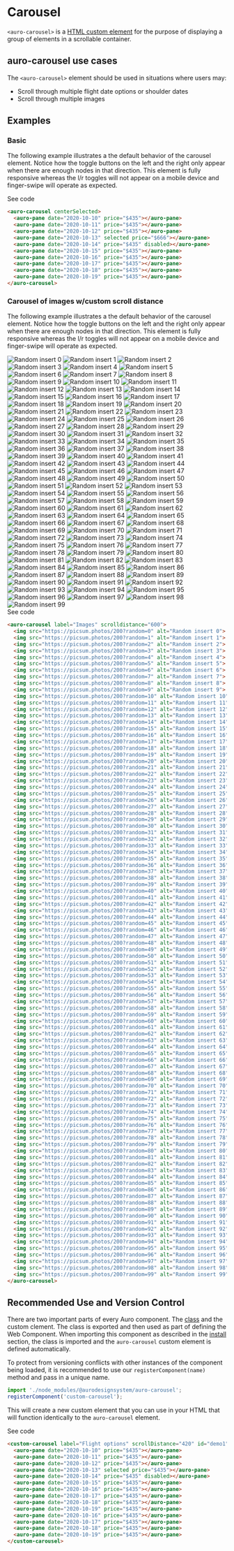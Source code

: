 <!--
The demo.md file is a compiled document. No edits should be made directly to this file.
README.md is created by running `npm run build:docs`.
This file is generated based on a template fetched from `./docs/partials/demo.md`
-->

# Carousel

<!-- AURO-GENERATED-CONTENT:START (FILE:src=./description.md) -->
<!-- The below content is automatically added from ./description.md -->
`<auro-carousel>` is a [HTML custom element](https://developer.mozilla.org/en-US/docs/Web/Web_Components/Using_custom_elements) for the purpose of displaying a group of elements in a scrollable container.
<!-- AURO-GENERATED-CONTENT:END -->

## auro-carousel use cases

<!-- AURO-GENERATED-CONTENT:START (FILE:src=./useCases.md) -->
<!-- The below content is automatically added from ./useCases.md -->
The `<auro-carousel>` element should be used in situations where users may:

* Scroll through multiple flight date options or shoulder dates
* Scroll through multiple images
<!-- AURO-GENERATED-CONTENT:END -->

## Examples

### Basic

The following example illustrates a the default behavior of the carousel element. Notice how the toggle buttons on the left and the right only appear when there are enough nodes in that direction. This element is fully responsive whereas the l/r toggles will not appear on a mobile device and finger-swipe will operate as expected.

<div class="exampleWrapper">
  <!-- AURO-GENERATED-CONTENT:START (FILE:src=./../../apiExamples/basic.html) -->
  <!-- The below content is automatically added from ./../../apiExamples/basic.html -->
  <auro-carousel centerSelected>
    <auro-pane date="2020-10-10" price="$435"></auro-pane>
    <auro-pane date="2020-10-11" price="$435"></auro-pane>
    <auro-pane date="2020-10-12" price="$435"></auro-pane>
    <auro-pane date="2020-10-13" selected price="$666"></auro-pane>
    <auro-pane date="2020-10-14" price="$435" disabled></auro-pane>
    <auro-pane date="2020-10-15" price="$435"></auro-pane>
    <auro-pane date="2020-10-16" price="$435"></auro-pane>
    <auro-pane date="2020-10-17" price="$435"></auro-pane>
    <auro-pane date="2020-10-18" price="$435"></auro-pane>
    <auro-pane date="2020-10-19" price="$435"></auro-pane>
  </auro-carousel>
  <!-- AURO-GENERATED-CONTENT:END -->
</div>
<auro-accordion alignRight>
  <span slot="trigger">See code</span>
<!-- AURO-GENERATED-CONTENT:START (CODE:src=./../../apiExamples/basic.html) -->
<!-- The below code snippet is automatically added from ./../../apiExamples/basic.html -->

```html
<auro-carousel centerSelected>
  <auro-pane date="2020-10-10" price="$435"></auro-pane>
  <auro-pane date="2020-10-11" price="$435"></auro-pane>
  <auro-pane date="2020-10-12" price="$435"></auro-pane>
  <auro-pane date="2020-10-13" selected price="$666"></auro-pane>
  <auro-pane date="2020-10-14" price="$435" disabled></auro-pane>
  <auro-pane date="2020-10-15" price="$435"></auro-pane>
  <auro-pane date="2020-10-16" price="$435"></auro-pane>
  <auro-pane date="2020-10-17" price="$435"></auro-pane>
  <auro-pane date="2020-10-18" price="$435"></auro-pane>
  <auro-pane date="2020-10-19" price="$435"></auro-pane>
</auro-carousel>
```
<!-- AURO-GENERATED-CONTENT:END -->
</auro-accordion>

### Carousel of images w/custom scroll distance

The following example illustrates a the default behavior of the carousel element. Notice how the toggle buttons on the left and the right only appear when there are enough nodes in that direction. This element is fully responsive whereas the l/r toggles will not appear on a mobile device and finger-swipe will operate as expected.

<div class="exampleWrapper">
  <!-- AURO-GENERATED-CONTENT:START (FILE:src=./../../apiExamples/images.html) -->
  <!-- The below content is automatically added from ./../../apiExamples/images.html -->
  <auro-carousel label="Images" scrolldistance="600">
    <img src="https://picsum.photos/200?random=0" alt="Random insert 0">
    <img src="https://picsum.photos/200?random=1" alt="Random insert 1">
    <img src="https://picsum.photos/200?random=2" alt="Random insert 2">
    <img src="https://picsum.photos/200?random=3" alt="Random insert 3">
    <img src="https://picsum.photos/200?random=4" alt="Random insert 4">
    <img src="https://picsum.photos/200?random=5" alt="Random insert 5">
    <img src="https://picsum.photos/200?random=6" alt="Random insert 6">
    <img src="https://picsum.photos/200?random=7" alt="Random insert 7">
    <img src="https://picsum.photos/200?random=8" alt="Random insert 8">
    <img src="https://picsum.photos/200?random=9" alt="Random insert 9">
    <img src="https://picsum.photos/200?random=10" alt="Random insert 10">
    <img src="https://picsum.photos/200?random=11" alt="Random insert 11">
    <img src="https://picsum.photos/200?random=12" alt="Random insert 12">
    <img src="https://picsum.photos/200?random=13" alt="Random insert 13">
    <img src="https://picsum.photos/200?random=14" alt="Random insert 14">
    <img src="https://picsum.photos/200?random=15" alt="Random insert 15">
    <img src="https://picsum.photos/200?random=16" alt="Random insert 16">
    <img src="https://picsum.photos/200?random=17" alt="Random insert 17">
    <img src="https://picsum.photos/200?random=18" alt="Random insert 18">
    <img src="https://picsum.photos/200?random=19" alt="Random insert 19">
    <img src="https://picsum.photos/200?random=20" alt="Random insert 20">
    <img src="https://picsum.photos/200?random=21" alt="Random insert 21">
    <img src="https://picsum.photos/200?random=22" alt="Random insert 22">
    <img src="https://picsum.photos/200?random=23" alt="Random insert 23">
    <img src="https://picsum.photos/200?random=24" alt="Random insert 24">
    <img src="https://picsum.photos/200?random=25" alt="Random insert 25">
    <img src="https://picsum.photos/200?random=26" alt="Random insert 26">
    <img src="https://picsum.photos/200?random=27" alt="Random insert 27">
    <img src="https://picsum.photos/200?random=28" alt="Random insert 28">
    <img src="https://picsum.photos/200?random=29" alt="Random insert 29">
    <img src="https://picsum.photos/200?random=30" alt="Random insert 30">
    <img src="https://picsum.photos/200?random=31" alt="Random insert 31">
    <img src="https://picsum.photos/200?random=32" alt="Random insert 32">
    <img src="https://picsum.photos/200?random=33" alt="Random insert 33">
    <img src="https://picsum.photos/200?random=34" alt="Random insert 34">
    <img src="https://picsum.photos/200?random=35" alt="Random insert 35">
    <img src="https://picsum.photos/200?random=36" alt="Random insert 36">
    <img src="https://picsum.photos/200?random=37" alt="Random insert 37">
    <img src="https://picsum.photos/200?random=38" alt="Random insert 38">
    <img src="https://picsum.photos/200?random=39" alt="Random insert 39">
    <img src="https://picsum.photos/200?random=40" alt="Random insert 40">
    <img src="https://picsum.photos/200?random=41" alt="Random insert 41">
    <img src="https://picsum.photos/200?random=42" alt="Random insert 42">
    <img src="https://picsum.photos/200?random=43" alt="Random insert 43">
    <img src="https://picsum.photos/200?random=44" alt="Random insert 44">
    <img src="https://picsum.photos/200?random=45" alt="Random insert 45">
    <img src="https://picsum.photos/200?random=46" alt="Random insert 46">
    <img src="https://picsum.photos/200?random=47" alt="Random insert 47">
    <img src="https://picsum.photos/200?random=48" alt="Random insert 48">
    <img src="https://picsum.photos/200?random=49" alt="Random insert 49">
    <img src="https://picsum.photos/200?random=50" alt="Random insert 50">
    <img src="https://picsum.photos/200?random=51" alt="Random insert 51">
    <img src="https://picsum.photos/200?random=52" alt="Random insert 52">
    <img src="https://picsum.photos/200?random=53" alt="Random insert 53">
    <img src="https://picsum.photos/200?random=54" alt="Random insert 54">
    <img src="https://picsum.photos/200?random=55" alt="Random insert 55">
    <img src="https://picsum.photos/200?random=56" alt="Random insert 56">
    <img src="https://picsum.photos/200?random=57" alt="Random insert 57">
    <img src="https://picsum.photos/200?random=58" alt="Random insert 58">
    <img src="https://picsum.photos/200?random=59" alt="Random insert 59">
    <img src="https://picsum.photos/200?random=60" alt="Random insert 60">
    <img src="https://picsum.photos/200?random=61" alt="Random insert 61">
    <img src="https://picsum.photos/200?random=62" alt="Random insert 62">
    <img src="https://picsum.photos/200?random=63" alt="Random insert 63">
    <img src="https://picsum.photos/200?random=64" alt="Random insert 64">
    <img src="https://picsum.photos/200?random=65" alt="Random insert 65">
    <img src="https://picsum.photos/200?random=66" alt="Random insert 66">
    <img src="https://picsum.photos/200?random=67" alt="Random insert 67">
    <img src="https://picsum.photos/200?random=68" alt="Random insert 68">
    <img src="https://picsum.photos/200?random=69" alt="Random insert 69">
    <img src="https://picsum.photos/200?random=70" alt="Random insert 70">
    <img src="https://picsum.photos/200?random=71" alt="Random insert 71">
    <img src="https://picsum.photos/200?random=72" alt="Random insert 72">
    <img src="https://picsum.photos/200?random=73" alt="Random insert 73">
    <img src="https://picsum.photos/200?random=74" alt="Random insert 74">
    <img src="https://picsum.photos/200?random=75" alt="Random insert 75">
    <img src="https://picsum.photos/200?random=76" alt="Random insert 76">
    <img src="https://picsum.photos/200?random=77" alt="Random insert 77">
    <img src="https://picsum.photos/200?random=78" alt="Random insert 78">
    <img src="https://picsum.photos/200?random=79" alt="Random insert 79">
    <img src="https://picsum.photos/200?random=80" alt="Random insert 80">
    <img src="https://picsum.photos/200?random=81" alt="Random insert 81">
    <img src="https://picsum.photos/200?random=82" alt="Random insert 82">
    <img src="https://picsum.photos/200?random=83" alt="Random insert 83">
    <img src="https://picsum.photos/200?random=84" alt="Random insert 84">
    <img src="https://picsum.photos/200?random=85" alt="Random insert 85">
    <img src="https://picsum.photos/200?random=86" alt="Random insert 86">
    <img src="https://picsum.photos/200?random=87" alt="Random insert 87">
    <img src="https://picsum.photos/200?random=88" alt="Random insert 88">
    <img src="https://picsum.photos/200?random=89" alt="Random insert 89">
    <img src="https://picsum.photos/200?random=90" alt="Random insert 90">
    <img src="https://picsum.photos/200?random=91" alt="Random insert 91">
    <img src="https://picsum.photos/200?random=92" alt="Random insert 92">
    <img src="https://picsum.photos/200?random=93" alt="Random insert 93">
    <img src="https://picsum.photos/200?random=94" alt="Random insert 94">
    <img src="https://picsum.photos/200?random=95" alt="Random insert 95">
    <img src="https://picsum.photos/200?random=96" alt="Random insert 96">
    <img src="https://picsum.photos/200?random=97" alt="Random insert 97">
    <img src="https://picsum.photos/200?random=98" alt="Random insert 98">
    <img src="https://picsum.photos/200?random=99" alt="Random insert 99">
  </auro-carousel>
  <!-- AURO-GENERATED-CONTENT:END -->
</div>
<auro-accordion alignRight>
  <span slot="trigger">See code</span>
<!-- AURO-GENERATED-CONTENT:START (CODE:src=./../../apiExamples/images.html) -->
<!-- The below code snippet is automatically added from ./../../apiExamples/images.html -->

```html
<auro-carousel label="Images" scrolldistance="600">
  <img src="https://picsum.photos/200?random=0" alt="Random insert 0">
  <img src="https://picsum.photos/200?random=1" alt="Random insert 1">
  <img src="https://picsum.photos/200?random=2" alt="Random insert 2">
  <img src="https://picsum.photos/200?random=3" alt="Random insert 3">
  <img src="https://picsum.photos/200?random=4" alt="Random insert 4">
  <img src="https://picsum.photos/200?random=5" alt="Random insert 5">
  <img src="https://picsum.photos/200?random=6" alt="Random insert 6">
  <img src="https://picsum.photos/200?random=7" alt="Random insert 7">
  <img src="https://picsum.photos/200?random=8" alt="Random insert 8">
  <img src="https://picsum.photos/200?random=9" alt="Random insert 9">
  <img src="https://picsum.photos/200?random=10" alt="Random insert 10">
  <img src="https://picsum.photos/200?random=11" alt="Random insert 11">
  <img src="https://picsum.photos/200?random=12" alt="Random insert 12">
  <img src="https://picsum.photos/200?random=13" alt="Random insert 13">
  <img src="https://picsum.photos/200?random=14" alt="Random insert 14">
  <img src="https://picsum.photos/200?random=15" alt="Random insert 15">
  <img src="https://picsum.photos/200?random=16" alt="Random insert 16">
  <img src="https://picsum.photos/200?random=17" alt="Random insert 17">
  <img src="https://picsum.photos/200?random=18" alt="Random insert 18">
  <img src="https://picsum.photos/200?random=19" alt="Random insert 19">
  <img src="https://picsum.photos/200?random=20" alt="Random insert 20">
  <img src="https://picsum.photos/200?random=21" alt="Random insert 21">
  <img src="https://picsum.photos/200?random=22" alt="Random insert 22">
  <img src="https://picsum.photos/200?random=23" alt="Random insert 23">
  <img src="https://picsum.photos/200?random=24" alt="Random insert 24">
  <img src="https://picsum.photos/200?random=25" alt="Random insert 25">
  <img src="https://picsum.photos/200?random=26" alt="Random insert 26">
  <img src="https://picsum.photos/200?random=27" alt="Random insert 27">
  <img src="https://picsum.photos/200?random=28" alt="Random insert 28">
  <img src="https://picsum.photos/200?random=29" alt="Random insert 29">
  <img src="https://picsum.photos/200?random=30" alt="Random insert 30">
  <img src="https://picsum.photos/200?random=31" alt="Random insert 31">
  <img src="https://picsum.photos/200?random=32" alt="Random insert 32">
  <img src="https://picsum.photos/200?random=33" alt="Random insert 33">
  <img src="https://picsum.photos/200?random=34" alt="Random insert 34">
  <img src="https://picsum.photos/200?random=35" alt="Random insert 35">
  <img src="https://picsum.photos/200?random=36" alt="Random insert 36">
  <img src="https://picsum.photos/200?random=37" alt="Random insert 37">
  <img src="https://picsum.photos/200?random=38" alt="Random insert 38">
  <img src="https://picsum.photos/200?random=39" alt="Random insert 39">
  <img src="https://picsum.photos/200?random=40" alt="Random insert 40">
  <img src="https://picsum.photos/200?random=41" alt="Random insert 41">
  <img src="https://picsum.photos/200?random=42" alt="Random insert 42">
  <img src="https://picsum.photos/200?random=43" alt="Random insert 43">
  <img src="https://picsum.photos/200?random=44" alt="Random insert 44">
  <img src="https://picsum.photos/200?random=45" alt="Random insert 45">
  <img src="https://picsum.photos/200?random=46" alt="Random insert 46">
  <img src="https://picsum.photos/200?random=47" alt="Random insert 47">
  <img src="https://picsum.photos/200?random=48" alt="Random insert 48">
  <img src="https://picsum.photos/200?random=49" alt="Random insert 49">
  <img src="https://picsum.photos/200?random=50" alt="Random insert 50">
  <img src="https://picsum.photos/200?random=51" alt="Random insert 51">
  <img src="https://picsum.photos/200?random=52" alt="Random insert 52">
  <img src="https://picsum.photos/200?random=53" alt="Random insert 53">
  <img src="https://picsum.photos/200?random=54" alt="Random insert 54">
  <img src="https://picsum.photos/200?random=55" alt="Random insert 55">
  <img src="https://picsum.photos/200?random=56" alt="Random insert 56">
  <img src="https://picsum.photos/200?random=57" alt="Random insert 57">
  <img src="https://picsum.photos/200?random=58" alt="Random insert 58">
  <img src="https://picsum.photos/200?random=59" alt="Random insert 59">
  <img src="https://picsum.photos/200?random=60" alt="Random insert 60">
  <img src="https://picsum.photos/200?random=61" alt="Random insert 61">
  <img src="https://picsum.photos/200?random=62" alt="Random insert 62">
  <img src="https://picsum.photos/200?random=63" alt="Random insert 63">
  <img src="https://picsum.photos/200?random=64" alt="Random insert 64">
  <img src="https://picsum.photos/200?random=65" alt="Random insert 65">
  <img src="https://picsum.photos/200?random=66" alt="Random insert 66">
  <img src="https://picsum.photos/200?random=67" alt="Random insert 67">
  <img src="https://picsum.photos/200?random=68" alt="Random insert 68">
  <img src="https://picsum.photos/200?random=69" alt="Random insert 69">
  <img src="https://picsum.photos/200?random=70" alt="Random insert 70">
  <img src="https://picsum.photos/200?random=71" alt="Random insert 71">
  <img src="https://picsum.photos/200?random=72" alt="Random insert 72">
  <img src="https://picsum.photos/200?random=73" alt="Random insert 73">
  <img src="https://picsum.photos/200?random=74" alt="Random insert 74">
  <img src="https://picsum.photos/200?random=75" alt="Random insert 75">
  <img src="https://picsum.photos/200?random=76" alt="Random insert 76">
  <img src="https://picsum.photos/200?random=77" alt="Random insert 77">
  <img src="https://picsum.photos/200?random=78" alt="Random insert 78">
  <img src="https://picsum.photos/200?random=79" alt="Random insert 79">
  <img src="https://picsum.photos/200?random=80" alt="Random insert 80">
  <img src="https://picsum.photos/200?random=81" alt="Random insert 81">
  <img src="https://picsum.photos/200?random=82" alt="Random insert 82">
  <img src="https://picsum.photos/200?random=83" alt="Random insert 83">
  <img src="https://picsum.photos/200?random=84" alt="Random insert 84">
  <img src="https://picsum.photos/200?random=85" alt="Random insert 85">
  <img src="https://picsum.photos/200?random=86" alt="Random insert 86">
  <img src="https://picsum.photos/200?random=87" alt="Random insert 87">
  <img src="https://picsum.photos/200?random=88" alt="Random insert 88">
  <img src="https://picsum.photos/200?random=89" alt="Random insert 89">
  <img src="https://picsum.photos/200?random=90" alt="Random insert 90">
  <img src="https://picsum.photos/200?random=91" alt="Random insert 91">
  <img src="https://picsum.photos/200?random=92" alt="Random insert 92">
  <img src="https://picsum.photos/200?random=93" alt="Random insert 93">
  <img src="https://picsum.photos/200?random=94" alt="Random insert 94">
  <img src="https://picsum.photos/200?random=95" alt="Random insert 95">
  <img src="https://picsum.photos/200?random=96" alt="Random insert 96">
  <img src="https://picsum.photos/200?random=97" alt="Random insert 97">
  <img src="https://picsum.photos/200?random=98" alt="Random insert 98">
  <img src="https://picsum.photos/200?random=99" alt="Random insert 99">
</auro-carousel>
```
<!-- AURO-GENERATED-CONTENT:END -->
</auro-accordion>

## Recommended Use and Version Control

There are two important parts of every Auro component. The <a href="https://developer.mozilla.org/en-US/docs/Web/JavaScript/Reference/Classes">class</a> and the custom clement. The class is exported and then used as part of defining the Web Component. When importing this component as described in the <a href="#install">install</a> section, the class is imported and the `auro-carousel` custom element is defined automatically.

To protect from versioning conflicts with other instances of the component being loaded, it is recommended to use our `registerComponent(name)` method and pass in a unique name.

```js
import './node_modules/@aurodesignsystem/auro-carousel';
registerComponent('custom-carousel');
```

This will create a new custom element that you can use in your HTML that will function identically to the `auro-carousel` element.

<div class="exampleWrapper">
  <!-- AURO-GENERATED-CONTENT:START (FILE:src=./../../apiExamples/custom.html) -->
  <!-- The below content is automatically added from ./../../apiExamples/custom.html -->
  <custom-carousel label="Flight options" scrollDistance="420" id="demo1">
    <auro-pane date="2020-10-10" price="$435"></auro-pane>
    <auro-pane date="2020-10-11" price="$435"></auro-pane>
    <auro-pane date="2020-10-12" price="$435"></auro-pane>
    <auro-pane date="2020-10-13" selected price="$435"></auro-pane>
    <auro-pane date="2020-10-14" price="$435" disabled></auro-pane>
    <auro-pane date="2020-10-15" price="$435"></auro-pane>
    <auro-pane date="2020-10-16" price="$435"></auro-pane>
    <auro-pane date="2020-10-17" price="$435"></auro-pane>
    <auro-pane date="2020-10-18" price="$435"></auro-pane>
    <auro-pane date="2020-10-19" price="$435"></auro-pane>
    <auro-pane date="2020-10-16" price="$435"></auro-pane>
    <auro-pane date="2020-10-17" price="$435"></auro-pane>
    <auro-pane date="2020-10-18" price="$435"></auro-pane>
    <auro-pane date="2020-10-19" price="$435"></auro-pane>
  </custom-carousel>
  <!-- AURO-GENERATED-CONTENT:END -->
</div>
<auro-accordion alignRight>
  <span slot="trigger">See code</span>
<!-- AURO-GENERATED-CONTENT:START (CODE:src=./../../apiExamples/custom.html) -->
<!-- The below code snippet is automatically added from ./../../apiExamples/custom.html -->

```html
<custom-carousel label="Flight options" scrollDistance="420" id="demo1">
  <auro-pane date="2020-10-10" price="$435"></auro-pane>
  <auro-pane date="2020-10-11" price="$435"></auro-pane>
  <auro-pane date="2020-10-12" price="$435"></auro-pane>
  <auro-pane date="2020-10-13" selected price="$435"></auro-pane>
  <auro-pane date="2020-10-14" price="$435" disabled></auro-pane>
  <auro-pane date="2020-10-15" price="$435"></auro-pane>
  <auro-pane date="2020-10-16" price="$435"></auro-pane>
  <auro-pane date="2020-10-17" price="$435"></auro-pane>
  <auro-pane date="2020-10-18" price="$435"></auro-pane>
  <auro-pane date="2020-10-19" price="$435"></auro-pane>
  <auro-pane date="2020-10-16" price="$435"></auro-pane>
  <auro-pane date="2020-10-17" price="$435"></auro-pane>
  <auro-pane date="2020-10-18" price="$435"></auro-pane>
  <auro-pane date="2020-10-19" price="$435"></auro-pane>
</custom-carousel>
```
<!-- AURO-GENERATED-CONTENT:END -->
</auro-accordion>
